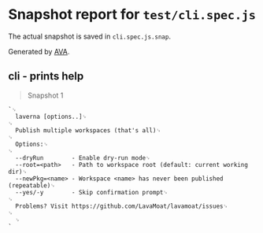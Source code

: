 # Snapshot report for `test/cli.spec.js`

The actual snapshot is saved in `cli.spec.js.snap`.

Generated by [AVA](https://avajs.dev).

## cli - prints help

> Snapshot 1

    `␊
      laverna [options..]␊
    ␊
      Publish multiple workspaces (that's all)␊
    ␊
      Options:␊
    ␊
      --dryRun        - Enable dry-run mode␊
      --root=<path>   - Path to workspace root (default: current working dir)␊
      --newPkg=<name> - Workspace <name> has never been published (repeatable)␊
      --yes/-y        - Skip confirmation prompt␊
    ␊
      Problems? Visit https://github.com/LavaMoat/lavamoat/issues␊
    ␊
      ␊
    `
